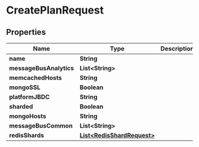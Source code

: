 

# CreatePlanRequest


## Properties

| Name | Type | Description | Notes |
|------------ | ------------- | ------------- | -------------|
|**name** | **String** |  |  |
|**messageBusAnalytics** | **List&lt;String&gt;** |  |  [optional] |
|**memcachedHosts** | **String** |  |  |
|**mongoSSL** | **Boolean** |  |  |
|**platformJBDC** | **String** |  |  |
|**sharded** | **Boolean** |  |  |
|**mongoHosts** | **String** |  |  |
|**messageBusCommon** | **List&lt;String&gt;** |  |  [optional] |
|**redisShards** | [**List&lt;RedisShardRequest&gt;**](RedisShardRequest.md) |  |  |



